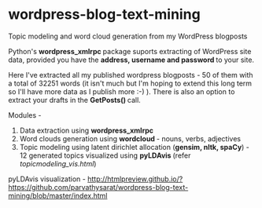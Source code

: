 # wordpress-blog-text-mining
Topic modeling and word cloud generation from my WordPress blogposts

Python's <b> wordpress_xmlrpc </b> package suports extracting of WordPress site data, provided you have the <b> address, username and password </b> to your site. 

Here I've extracted all my published wordpress blogposts - 50 of them with a total of 32251 words (it isn't much but I'm hoping to extend this long term so I'll have more data as I publish more :-) ).
There is also an option to extract your drafts in the <b> GetPosts() </b> call.

Modules -
1. Data extraction using <b> wordpress_xmlrpc </b>
2. Word clouds generation using <b> wordcloud </b>- nouns, verbs, adjectives
3. Topic modeling using latent dirichlet allocation (<b>gensim, nltk, spaCy</b>) - 12 generated topics visualized using <b> pyLDAvis </b> (refer<i> topicmodeling_vis.html</i>)

pyLDAvis visualization - http://htmlpreview.github.io/?https://github.com/parvathysarat/wordpress-blog-text-mining/blob/master/index.html
